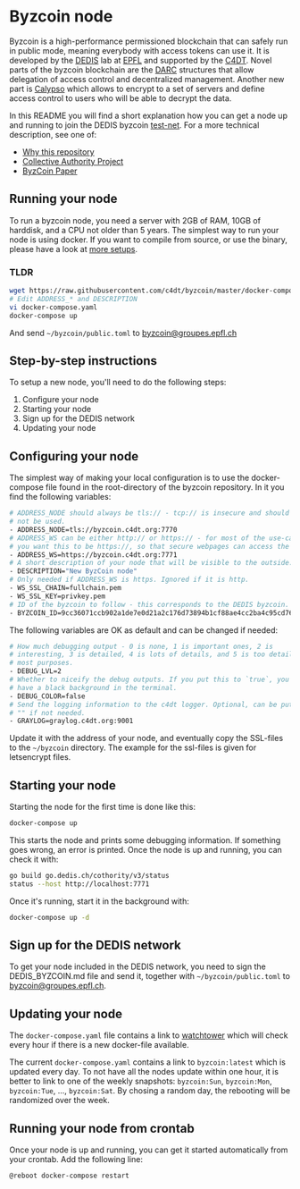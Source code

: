 # Byzcoin node

Byzcoin is a high-performance permissioned blockchain that can safely run in 
public mode, meaning everybody with access tokens can use it.
It is developed by the [DEDIS](https://dedis.epfl.ch) lab at 
[EPFL](https://epfl.ch) and supported by the [C4DT](https://c4dt.org).
Novel parts of the byzcoin blockchain are the 
[DARC](https://github.com/dedis/cothority/tree/master/darc) structures that 
allow delegation of access control and decentralized management.
Another new part is 
[Calypso](https://github.com/dedis/cothority/tree/master/calypso)
which allows to encrypt to a set of servers and define access control to 
users who will be able to decrypt the data. 

In this README you will find a short explanation how you can get a node up 
and running to join the DEDIS byzcoin [test-net](https://status.dedis.ch).
For a more technical description, see one of:
- [Why this repository](TECHNICAL.md)
- [Collective Authority Project](https://github.com/dedis/cothority)
- [ByzCoin Paper](https://eprint.iacr.org/2017/406.pdf)

## Running your node

To run a byzcoin node, you need a server with 2GB of RAM, 10GB of harddisk, 
and a CPU not older than 5 years. 
The simplest way to run your node is using docker.
If you want to compile from source, or use the binary, please have a look at 
[more setups](SOURCE.md).

### TLDR

```bash
wget https://raw.githubusercontent.com/c4dt/byzcoin/master/docker-compose.yml
# Edit ADDRESS_* and DESCRIPTION
vi docker-compose.yaml
docker-compose up
```

And send `~/byzcoin/public.toml` to 
[byzcoin@groupes.epfl.ch](mailto:byzcoin@groupes.epfl.ch)

## Step-by-step instructions

To setup a new node, you'll need to do the following steps:

1. Configure your node
2. Starting your node
3. Sign up for the DEDIS network
4. Updating your node

## Configuring your node

The simplest way of making your local configuration is to use the 
docker-compose file found in the root-directory of the byzcoin repository. 
In it you find the following variables:

```bash
# ADDRESS_NODE should always be tls:// - tcp:// is insecure and should
# not be used.
- ADDRESS_NODE=tls://byzcoin.c4dt.org:7770
# ADDRESS_WS can be either http:// or https:// - for most of the use-cases
# you want this to be https://, so that secure webpages can access the node.
- ADDRESS_WS=https://byzcoin.c4dt.org:7771
# A short description of your node that will be visible to the outside.
- DESCRIPTION="New ByzCoin node"
# Only needed if ADDRESS_WS is https. Ignored if it is http. 
- WS_SSL_CHAIN=fullchain.pem
- WS_SSL_KEY=privkey.pem
# ID of the byzcoin to follow - this corresponds to the DEDIS byzcoin.
- BYZCOIN_ID=9cc36071ccb902a1de7e0d21a2c176d73894b1cf88ae4cc2ba4c95cd76f474f3
```

The following variables are OK as default and can be changed if needed:
```bash
# How much debugging output - 0 is none, 1 is important ones, 2 is 
# interesting, 3 is detailed, 4 is lots of details, and 5 is too detailed for
# most purposes.
- DEBUG_LVL=2
# Whether to niceify the debug outputs. If you put this to `true`, you should
# have a black background in the terminal.
- DEBUG_COLOR=false
# Send the logging information to the c4dt logger. Optional, can be put to
# "" if not needed.
- GRAYLOG=graylog.c4dt.org:9001
```

Update it with the address of your node, and eventually copy the SSL-files
to the `~/byzcoin` directory. 
The example for the ssl-files is given for letsencrypt files.

## Starting your node

Starting the node for the first time is done like this:

```bash
docker-compose up
```

This starts the node and prints some debugging information.
If something goes wrong, an error is printed. 
Once the node is up and running, you can check it with:

```bash
go build go.dedis.ch/cothority/v3/status
status --host http://localhost:7771
```

Once it's running, start it in the background with:

```bash
docker-compose up -d
```

## Sign up for the DEDIS network

To get your node included in the DEDIS network, you need to sign the 
DEDIS_BYZCOIN.md file and send it, together with `~/byzcoin/public.toml` to 
[byzcoin@groupes.epfl.ch](mailto:byzcoin@groupes.epfl.ch).

## Updating your node

The `docker-compose.yaml` file contains a link to 
[watchtower](https://hub.docker.com/r/v2tec/watchtower/)
which will check every hour if there is a new docker-file available.

The current `docker-compose.yaml` contains a link to `byzcoin:latest` which 
is updated every day. 
To not have all the nodes update within one hour, it is better to link to one
 of the weekly snapshots: `byzcoin:Sun`, `byzcoin:Mon`, `byzcoin:Tue`, ..., 
 `byzcoin:Sat`.
By chosing a random day, the rebooting will be randomized over the week.  

## Running your node from crontab

Once your node is up and running, you can get it started automatically from 
your crontab. Add the following line:

```bash
@reboot docker-compose restart
```

